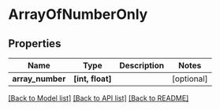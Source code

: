 # ArrayOfNumberOnly

## Properties
Name | Type | Description | Notes
------------ | ------------- | ------------- | -------------
**array_number** | **[int, float]** |  | [optional] 

[[Back to Model list]](../README.md#documentation-for-models) [[Back to API list]](../README.md#documentation-for-api-endpoints) [[Back to README]](../README.md)


